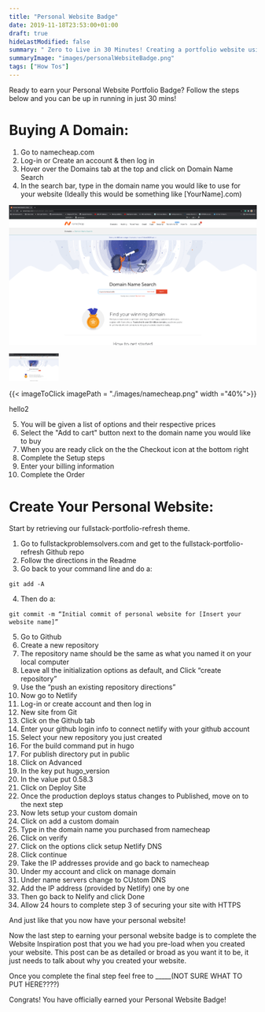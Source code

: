 ```yaml
---
title: "Personal Website Badge"
date: 2019-11-18T23:53:00+01:00
draft: true
hideLastModified: false
summary: " Zero to Live in 30 Minutes! Creating a portfolio website using your own domain and Hugo."
summaryImage: "images/personalWebsiteBadge.png"
tags: ["How Tos"]
---
```


<!-- Add a sentence or two here stating what this is about -->

Ready to earn your Personal Website Portfolio Badge? Follow the steps below and you can be up in running in just 30 mins!


# Buying A Domain:
1. Go to namecheap.com
2. Log-in or Create an account & then log in
3. Hover over the Domains tab at the top and click on Domain Name Search
4. In the search bar, type in the domain name you would like to use for your website (Ideally this would be something like [YourName].com)

 ![namecheap](./images/namecheap.png)

<a href="./images/namecheap.png" data-lightbox="namecheap.png" data-title="My caption" maxWidth=50%><img src="./images/namecheap.png" alt="Showing Domain Name Search" style="width:20%"></a>

<script>
    lightbox.option({
      'resizeDuration': 200,
      'wrapAround': true,
      'maxWidth':250
    })
</script>

{{< imageToClick imagePath = "./images/namecheap.png"  width ="40%">}}

hello2

5. You will be given a list of options and their respective prices
6. Select the "Add to cart" button next to the domain name you would like to buy
7. When you are ready click on the the Checkout icon at the bottom right
8. Complete the Setup steps
9. Enter your billing information
10. Complete the Order

# Create Your Personal Website:

Start by retrieving our fullstack-portfolio-refresh theme.

1. Go to fullstackproblemsolvers.com and get to the fullstack-portfolio-refresh Github repo
2. Follow the directions in the Readme
3. Go back to your command line and do a:
```
git add -A
```
4. Then do a:
```
git commit -m “Initial commit of personal website for [Insert your website name]”
```
5. Go to Github
6. Create a new repository
7. The repository name should be the same as what you named it on your local computer
8. Leave all the initialization options as default, and Click “create repository”
9. Use the “push an existing repository directions”
10. Now go to Netlify
11. Log-in or create account and then log in
12. New site from Git
13. Click on the Github tab
14. Enter your github login info to connect netlify with your github account
15. Select your new repository you just created
16. For the build command put in hugo
17. For publish directory put in public
18. Click on Advanced
19. In the key put hugo_version
20. In the value put 0.58.3
21. Click on Deploy Site
22. Once the production deploys status changes to Published, move on to the next step
23. Now lets setup your custom domain
24. Click on add a custom domain
25. Type in the domain name you purchased from namecheap
26. Click on verify
27. Click on the options click setup Netlify DNS
28. Click continue
29. Take the IP addresses provide and go back to namecheap
30. Under my account  and click on manage domain
31. Under name servers change to CUstom DNS
32. Add the IP address (provided by Netlify) one by one
33. Then go back to Nelify and click Done
34. Allow 24 hours to complete step 3 of securing your site with  HTTPS

And just like that you now have your personal website!

Now the last step to earning your personal website badge is to complete the Website Inspiration post that you we had you pre-load when you created your website. This post can be as detailed or broad as you want it to be, it just needs to talk about why you created your website. 

Once you complete the final step feel free to _____(NOT SURE WHAT TO PUT HERE????)

Congrats! You have officially earned your Personal Website Badge!

